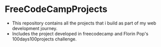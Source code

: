 # FreeCodeCampProjects

* This repository contains all the projects that i build as part of my web development journey.
* Includes the project developed in freecodecamp and Florin Pop's 100days100projects challenge.
